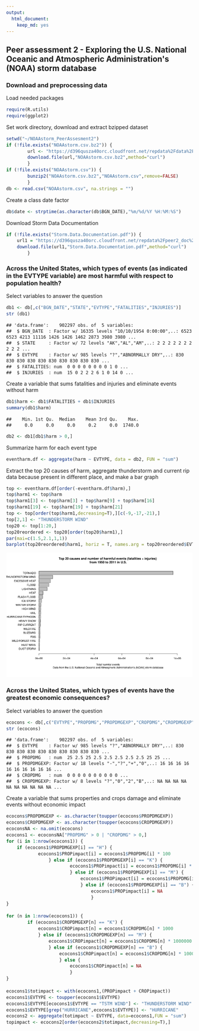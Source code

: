 ```yaml
---
output:
  html_document:
    keep_md: yes
---
```

## Peer assessment 2 - Exploring the U.S. National Oceanic and Atmospheric Administration's (NOAA) storm database

### Download and preprocessing data

Load needed packages

```r
require(R.utils)
require(ggplot2)
```


Set work directory, download and extract bzipped dataset

```r
setwd("~/NOAAstorm_PeerAssesment2")
if (!file.exists("NOAAstorm.csv.bz2")) {
        url <- "https://d396qusza40orc.cloudfront.net/repdata%2Fdata%2FStormData.csv.bz2"
        download.file(url,"NOAAstorm.csv.bz2",method="curl")        
        }
if (!file.exists("NOAAstorm.csv")) {
        bunzip2("NOAAstorm.csv.bz2","NOAAstorm.csv",remove=FALSE)
        } 
db <- read.csv("NOAAstorm.csv", na.strings = "")
```

Create a class date factor

```r
db$date <- strptime(as.character(db$BGN_DATE),"%m/%d/%Y %H:%M:%S")
```

Download Storm Data Documentation

```r
if (!file.exists("Storm.Data.Documentation.pdf")) {
    url1 = "https://d396qusza40orc.cloudfront.net/repdata%2Fpeer2_doc%2Fpd01    016005curr.pdf"
    download.file(url1,"Storm.Data.Documentation.pdf",method="curl")
        }
```


### Across the United States, which types of events (as indicated in the EVTYPE variable) are most harmful with respect to population health?

Select variables to answer the question

```r
db1 <- db[,c("BGN_DATE","STATE","EVTYPE","FATALITIES","INJURIES")]
str (db1)
```

```
## 'data.frame':	902297 obs. of  5 variables:
##  $ BGN_DATE  : Factor w/ 16335 levels "10/10/1954 0:00:00",..: 6523 6523 4213 11116 1426 1426 1462 2873 3980 3980 ...
##  $ STATE     : Factor w/ 72 levels "AK","AL","AM",..: 2 2 2 2 2 2 2 2 2 2 ...
##  $ EVTYPE    : Factor w/ 985 levels "?","ABNORMALLY DRY",..: 830 830 830 830 830 830 830 830 830 830 ...
##  $ FATALITIES: num  0 0 0 0 0 0 0 0 1 0 ...
##  $ INJURIES  : num  15 0 2 2 2 6 1 0 14 0 ...
```
Create a variable that sums fatalities and injuries and eliminate events without harm

```r
db1$harm <- db1$FATALITIES + db1$INJURIES
summary(db1$harm)
```

```
##    Min. 1st Qu.  Median    Mean 3rd Qu.    Max. 
##     0.0     0.0     0.0     0.2     0.0  1740.0
```

```r
db2 <- db1[db1$harm > 0,]
```

Summarize harm for each event type

```r
eventharm.df <- aggregate(harm ~ EVTYPE, data = db2, FUN = "sum")
```

Extract the top 20 causes of harm, aggregate thunderstorm and current rip data because present in different place, and make a bar graph 

```r
top <- eventharm.df[order(-eventharm.df$harm),]
top$harm1 <- top$harm
top$harm1[3] <- top$harm[3] + top$harm[9] + top$harm[16]
top$harm1[19] <- top$harm[19] + top$harm[21]
top <- top[order(top$harm1,decreasing=T),][c(-9,-17,-21),]
top[2,1] <- "THUNDERSTORM WIND" 
top20 <- top[1:20,]
top20reordered <- top20[order(top20$harm1),]
par(mai=c(1.5,2.1,1,1))
barplot(top20reordered$harm1, horiz = T, names.arg = top20reordered$EVTYPE, las = 1,xlim=c(0,100000), cex.names = 1, xlab = "Total harmful events", main = "Top 20 causes and number of harmful events (fatalities + injuries) \nfrom 1950 to 2011 in U.S.", sub = "Data from the U.S. National Oceanic and Atmospheric Administration's (NOAA) storm database")
```

![plot of chunk unnamed-chunk-8](figure/unnamed-chunk-8.png) 

### Across the United States, which types of events have the greatest economic consequences?

Select variables to answer the question

```r
ecocons <- db[,c("EVTYPE","PROPDMG","PROPDMGEXP","CROPDMG","CROPDMGEXP")]
str (ecocons)
```

```
## 'data.frame':	902297 obs. of  5 variables:
##  $ EVTYPE    : Factor w/ 985 levels "?","ABNORMALLY DRY",..: 830 830 830 830 830 830 830 830 830 830 ...
##  $ PROPDMG   : num  25 2.5 25 2.5 2.5 2.5 2.5 2.5 25 25 ...
##  $ PROPDMGEXP: Factor w/ 18 levels "-","?","+","0",..: 16 16 16 16 16 16 16 16 16 16 ...
##  $ CROPDMG   : num  0 0 0 0 0 0 0 0 0 0 ...
##  $ CROPDMGEXP: Factor w/ 8 levels "?","0","2","B",..: NA NA NA NA NA NA NA NA NA NA ...
```

Create a variable that sums properties and crops damage  and eliminate events without economic impact

```r
ecocons$PROPDMGEXP <- as.character(toupper(ecocons$PROPDMGEXP))
ecocons$CROPDMGEXP <- as.character(toupper(ecocons$CROPDMGEXP))
ecoconsNA <- na.omit(ecocons)
ecocons1 <- ecoconsNA["PROPDMG" > 0 | "CROPDMG" > 0,]
for (i in 1:nrow(ecocons1)) {
    if (ecocons1$PROPDMGEXP[i] == "H") {
            ecocons1$PROPimpact[i] = ecocons1$PROPDMG[i] * 100
                } else if (ecocons1$PROPDMGEXP[i] == "K") {
                        ecocons1$PROPimpact[i] = ecocons1$PROPDMG[i] * 1000
                        } else if (ecocons1$PROPDMGEXP[i] == "M") {
                            ecocons1$PROPimpact[i] = ecocons1$PROPDMG[i] * 1000000
                            } else if (ecocons1$PROPDMGEXP[i] == "B") {ecocons1$PROPimpact[i] = ecocons1$PROPDMG[i] * 1000000000                                                                       } else {
                                ecocons1$PROPimpact[i] = NA
                                }
}

for (n in 1:nrow(ecocons1)) {
        if (ecocons1$CROPDMGEXP[n] == "K") {
            ecocons1$CROPimpact[n] = ecocons1$CROPDMG[n] * 1000
            } else if (ecocons1$CROPDMGEXP[n] == "M") {
                ecocons1$CROPimpact[n] = ecocons1$CROPDMG[n] * 1000000
                } else if (ecocons1$CROPDMGEXP[n] == "B") {
                    ecocons1$CROPimpact[n] = ecocons1$CROPDMG[n] * 1000000000
                    } else {
                        ecocons1$CROPimpact[n] = NA
                        }
}

ecocons1$totimpact <- with(ecocons1,(PROPimpact + CROPimpact)) 
ecocons1$EVTYPE <- toupper(ecocons1$EVTYPE)
ecocons1$EVTYPE[ecocons1$EVTYPE == "TSTM WIND"] <- "THUNDERSTORM WIND"
ecocons1$EVTYPE[grep("HURRICANE",ecocons1$EVTYPE)] <- "HURRICANE"
ecocons2 <- aggregate(totimpact ~ EVTYPE, data=ecocons1,FUN = "sum")
topimpact <- ecocons2[order(ecocons2$totimpact,decreasing=T),]
```
